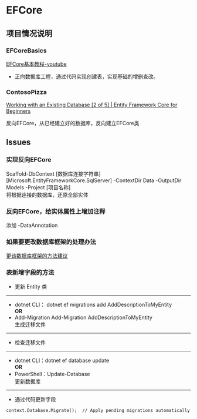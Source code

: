 ﻿# EFCore

## 项目情况说明

### EFCoreBasics

[EFCore基本教程-youtube](https://www.youtube.com/watch?v=MkswRgChbEU&list=PLdHN14J7CHtaNHnAPOk_yEq0GidtbTizl
)  

- 正向数据库工程，通过代码实现创建表，实现基础的增删查改。

### ContosoPizza

[Working with an Existing Database [2 of 5] | Entity Framework Core for Beginners](https://www.youtube.com/watch?v=DCYVfLT5_QI)

反向EFCore，从已经建立好的数据库，反向建立EFCore类

## Issues

### 实现反向EFCore

Scaffold-DbContext [数据库连接字符串] [Microsoft.EntityFrameworkCore.SqlServer] -ContextDir Data -OutputDir Models -Project [项目名称]  
将根据连接的数据库，还原全部实体  

### 反向EFCore，给实体属性上增加注释

添加 -DataAnnotation

### 如果要更改数据库框架的处理办法

[更该数据库框架的方法建议](https://www.youtubetrimmer.com/view/?v=DCYVfLT5_QI&start=214)

### 表新增字段的方法

- 更新 Entity 类
---
- dotnet CLI： dotnet ef migrations add AddDescriptionToMyEntity  
**OR**
- Add-Migration Add-Migration AddDescriptionToMyEntity    
生成迁移文件
---
- 检查迁移文件
---
- dotnet CLI：dotnet ef database update  
**OR**
- PowerShell：Update-Database  
更新数据库
---
- 通过代码更新字段  

```CShaper
context.Database.Migrate();  // Apply pending migrations automatically
```




